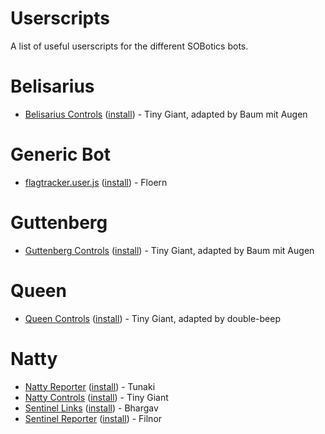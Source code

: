 # Userscripts

A list of useful userscripts for the different SOBotics bots.

# Belisarius

 - [Belisarius Controls](https://github.com/SOBotics/Userscripts/blob/master/Belisarius/Belisarius_Controls.user.js) ([install](https://github.com/SOBotics/Userscripts/raw/master/Belisarius/Belisarius_Controls.user.js)) - Tiny Giant, adapted by Baum mit Augen

# Generic Bot

 - [flagtracker.user.js](https://github.com/SOBotics/Userscripts/blob/master/GenericBot/flagtracker.user.js) ([install](https://github.com/SOBotics/Userscripts/raw/master/GenericBot/flagtracker.user.js)) - Floern

# Guttenberg

 - [Guttenberg Controls](https://github.com/SOBotics/Userscripts/blob/master/Guttenberg/Guttenberg_Controls.user.js) ([install](https://github.com/SOBotics/Userscripts/raw/master/Guttenberg/Guttenberg_Controls.user.js)) - Tiny Giant, adapted by Baum mit Augen

# Queen

 - [Queen Controls](https://github.com/SOBotics/Userscripts/blob/master/Queen/Queen_Controls.user.js) ([install](https://github.com/SOBotics/Userscripts/raw/master/Queen/Queen_Controls.user.js)) - Tiny Giant, adapted by double-beep

# Natty

 - [Natty Reporter](https://github.com/SOBotics/Userscripts/blob/master/Natty/NattyReporter.user.js) ([install](https://github.com/SOBotics/Userscripts/raw/master/Natty/NattyReporter.user.js)) - Tunaki 
 - [Natty Controls](https://github.com/SOBotics/Userscripts/blob/master/Natty/Natty_Controls.user.js) ([install](https://github.com/SOBotics/Userscripts/raw/master/Natty/Natty_Controls.user.js)) - Tiny Giant
 - [Sentinel Links](https://github.com/SOBotics/Userscripts/blob/master/Natty/SentinelLinks.js) ([install](https://github.com/SOBotics/Userscripts/raw/master/Natty/SentinelLinks.js)) - Bhargav
 - [Sentinel Reporter](https://github.com/SOBotics/Userscripts/blob/master/SentinelReporter/SentinelReporter.user.js) ([install](https://github.com/SOBotics/Userscripts/raw/master/Natty/SentinelReporter.user.js)) - Filnor
